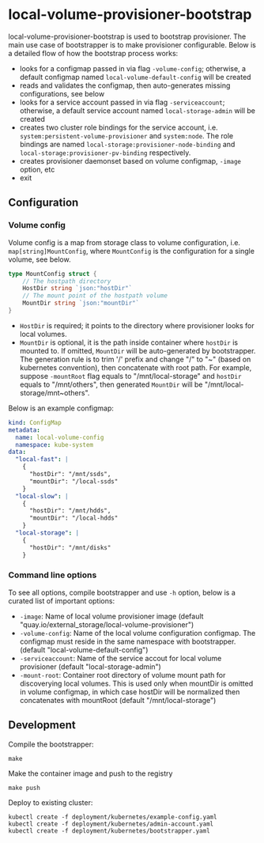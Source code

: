 # local-volume-provisioner-bootstrap

local-volume-provisioner-bootstrap is used to bootstrap provisioner. The main use
case of bootstrapper is to make provisioner configurable. Below is a detailed flow
of how the bootstrap process works:

- looks for a configmap passed in via flag `-volume-config`; otherwise, a default
  configmap named `local-volume-default-config` will be created
- reads and validates the configmap, then auto-generates missing configurations,
  see below
- looks for a service account passed in via flag `-serviceaccount`; otherwise, a
  default service account named `local-storage-admin` will be created
- creates two cluster role bindings for the service account, i.e. `system:persistent-volume-provisioner`
  and `system:node`. The role bindings are named `local-storage:provisioner-node-binding` and
  `local-storage:provisioner-pv-binding` respectively.
- creates provisioner daemonset based on volume configmap, `-image` option, etc
- exit

## Configuration

### Volume config

Volume config is a map from storage class to volume configuration, i.e. `map[string]MountConfig`,
where `MountConfig` is the configuration for a single volume, see below.

```go
type MountConfig struct {
	// The hostpath directory
	HostDir string `json:"hostDir"`
	// The mount point of the hostpath volume
	MountDir string `json:"mountDir"`
}
```

- `HostDir` is required; it points to the directory where provisioner looks for
  local volumes.
- `MountDir` is optional, it is the path inside container where `hostDir` is mounted
  to. If omitted, `MountDir` will be auto-generated by bootstrapper. The generation
  rule is to trim '/' prefix and change "/" to "~" (based on kubernetes convention),
  then concatenate with root path. For example, suppose `-mountRoot` flag equals to
  "/mnt/local-storage" and `hostDir` equals to "/mnt/others", then generated `MountDir`
  will be "/mnt/local-storage/mnt~others".

Below is an example configmap:

```yaml
kind: ConfigMap
metadata:
  name: local-volume-config
  namespace: kube-system
data:
  "local-fast": |
    {
      "hostDir": "/mnt/ssds",
      "mountDir": "/local-ssds"
    }
  "local-slow": |
    {
      "hostDir": "/mnt/hdds",
      "mountDir": "/local-hdds"
    }
  "local-storage": |
    {
      "hostDir": "/mnt/disks"
    }
```

### Command line options

To see all options, compile bootstrapper and use `-h` option, below is a curated
list of important options:

- `-image`: Name of local volume provisioner image (default "quay.io/external_storage/local-volume-provisioner")
- `-volume-config`: Name of the local volume configuration configmap. The configmap
  must reside in the same namespace with bootstrapper. (default "local-volume-default-config")
- `-serviceaccount`: Name of the service accout for local volume provisioner
  (default "local-storage-admin")
- `-mount-root`: Container root directory of volume mount path for discoverying
  local volumes. This is used only when mountDir is omitted in volume configmap,
  in which case hostDir will be normalized then concatenates with mountRoot
  (default "/mnt/local-storage")

## Development

Compile the bootstrapper:

```console
make
```

Make the container image and push to the registry
``` console
make push
```

Deploy to existing cluster:

```console
kubectl create -f deployment/kubernetes/example-config.yaml
kubectl create -f deployment/kubernetes/admin-account.yaml
kubectl create -f deployment/kubernetes/bootstrapper.yaml
```

